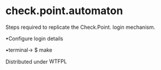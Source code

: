 check.point.automaton
=====================

Steps required to replicate the Check.Point. login
mechanism.

•Configure login details

•terminal-> $ make

Distributed under <a href="http://www.wtfpl.net/"><img
src="http://www.wtfpl.net/wp-content/uploads/2012/12/wtfpl-badge-4.png"
width="80" height="15" alt="WTFPL" /></a>
